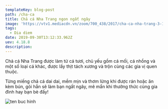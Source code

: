 ```yaml
---
templateKey: blog-post
path: /cha-ca
title: Chả cá Nha Trang ngon ngất ngây
image: 'https://vtv1.mediacdn.vn/zoom/700_438/2017/cha-ca-nha-trang-3-1507737619413.jpg' 
tags:
  - Dia diem
date: 2019-09-30T13:12:33.962Z
uev: 4.18.8
description: 
---
```


Chả cá Nha Trang được làm từ cá tươi, chủ yếu gồm cá mối, cá nhồng và một số loại cá khác, được lấy thịt tách xương và trộn cùng các gia vị quen thuộc.

Từng miếng chả cá dai dai, mềm mịn và thơm lừng khi được rán hoặc ăn kèm bún, gỏi hẳn sẽ làm bạn ngất ngây, mê mẩn khi thưởng thức cùng gia đình hay bạn bè đấy!

![ten buc hinh](https://images.foody.vn/res/g90/892373/prof/s576x330/foody-upload-api-foody-mobile-25-190318083023.jpg "ten buc hinh")






